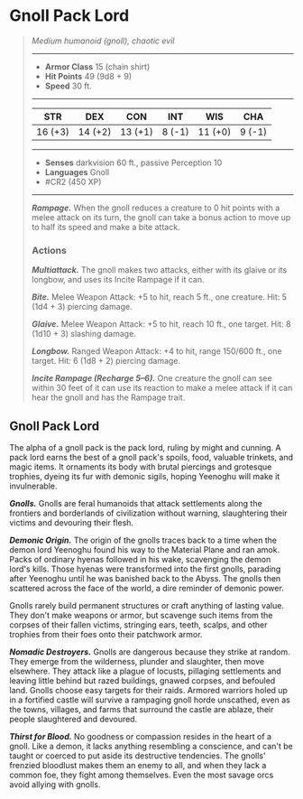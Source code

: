 # Gnoll Pack Lord
>*Medium humanoid (gnoll), chaotic evil*
>___
>- **Armor Class** 15 (chain shirt)
>- **Hit Points** 49 (9d8 + 9)
>- **Speed** 30 ft.
>___
>|STR|DEX|CON|INT|WIS|CHA|
>|:---:|:---:|:---:|:---:|:---:|:---:|
>|16 (+3)|14 (+2)|13 (+1)|8 (-1)|11 (+0)|9 (-1)|
>___
>- **Senses** darkvision 60 ft., passive Perception 10
>- **Languages** Gnoll
>- #CR2 (450 XP)
>___
>***Rampage.*** When the gnoll reduces a creature to 0 hit points with a melee attack on its turn, the gnoll can take a bonus action to move up to half its speed and make a bite attack.  
>
>### Actions
>***Multiattack.*** The gnoll makes two attacks, either with its glaive or its longbow, and uses its Incite Rampage if it can.  
>
>***Bite.*** Melee Weapon Attack: +5 to hit, reach 5 ft., one creature. Hit: 5 (1d4 + 3) piercing damage.  
>
>***Glaive.*** Melee Weapon Attack: +5 to hit, reach 10 ft., one target. Hit: 8 (1d10 + 3) slashing damage.  
>
>***Longbow.*** Ranged Weapon Attack: +4 to hit, range 150/600 ft., one target. Hit: 6 (1d8 + 2) piercing damage.  
>
>***Incite Rampage (Recharge 5–6).*** One creature the gnoll can see within 30 feet of it can use its reaction to make a melee attack if it can hear the gnoll and has the Rampage trait.

## Gnoll Pack Lord

The alpha of a gnoll pack is the pack lord, ruling by might and cunning. A pack lord earns the best of a gnoll pack's spoils, food, valuable trinkets, and magic items. It ornaments its body with brutal piercings and grotesque trophies, dyeing its fur with demonic sigils, hoping Yeenoghu will make it invulnerable.

***Gnolls.*** Gnolls are feral humanoids that attack settlements along the frontiers and borderlands of civilization without warning, slaughtering their victims and devouring their flesh.

***Demonic Origin.***  The origin of the gnolls traces back to a time when the demon lord Yeenoghu found his way to the Material Plane and ran amok. Packs of ordinary hyenas followed in his wake, scavenging the demon lord's kills. Those hyenas were transformed into the first gnolls, parading after Yeenoghu until he was banished back to the Abyss. The gnolls then scattered across the face of the world, a dire reminder of demonic power.

Gnolls rarely build permanent structures or craft anything of lasting value. They don't make weapons or armor, but scavenge such items from the corpses of their fallen victims, stringing ears, teeth, scalps, and other trophies from their foes onto their patchwork armor.

***Nomadic Destroyers.***  Gnolls are dangerous because they strike at random. They emerge from the wilderness, plunder and slaughter, then move elsewhere. They attack like a plague of locusts, pillaging settlements and leaving little behind but razed buildings, gnawed corpses, and befouled land. Gnolls choose easy targets for their raids. Armored warriors holed up in a fortified castle will survive a rampaging gnoll horde unscathed, even as the towns, villages, and farms that surround the castle are ablaze, their people slaughtered and devoured.

***Thirst for Blood.***  No goodness or compassion resides in the heart of a gnoll. Like a demon, it lacks anything resembling a conscience, and can't be taught or coerced to put aside its destructive tendencies. The gnolls' frenzied bloodlust makes them an enemy to all, and when they lack a common foe, they fight among themselves. Even the most savage orcs avoid allying with gnolls.